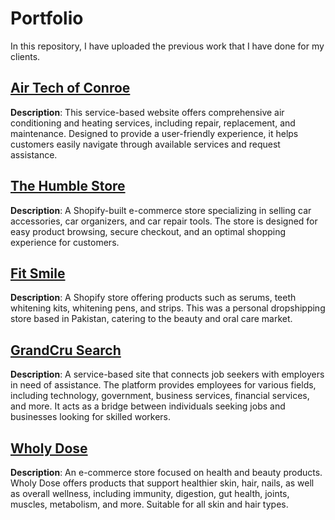 # Portfolio
In this repository, I have uploaded the previous work that I have done for my clients.


## [Air Tech of Conroe](https://www.airtechofconroe.com/)
**Description**: This service-based website offers comprehensive air conditioning and heating services, including repair, replacement, and maintenance. Designed to provide a user-friendly experience, it helps customers easily navigate through available services and request assistance.

## [The Humble Store](https://thehumblestore.com/)
**Description**: A Shopify-built e-commerce store specializing in selling car accessories, car organizers, and car repair tools. The store is designed for easy product browsing, secure checkout, and an optimal shopping experience for customers.

## [Fit Smile](https://fitsmile.com.pk/)
**Description**: A Shopify store offering products such as serums, teeth whitening kits, whitening pens, and strips. This was a personal dropshipping store based in Pakistan, catering to the beauty and oral care market.

## [GrandCru Search](https://grandcrusearch.com/)
**Description**: A service-based site that connects job seekers with employers in need of assistance. The platform provides employees for various fields, including technology, government, business services, financial services, and more. It acts as a bridge between individuals seeking jobs and businesses looking for skilled workers.

## [Wholy Dose](https://wholydose.com/)
**Description**: An e-commerce store focused on health and beauty products. Wholy Dose offers products that support healthier skin, hair, nails, as well as overall wellness, including immunity, digestion, gut health, joints, muscles, metabolism, and more. Suitable for all skin and hair types.



